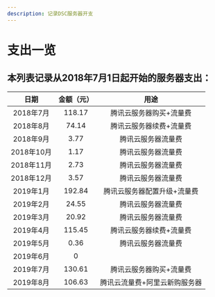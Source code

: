 ```yaml
---
description: 记录DSC服务器开支
---
```


# 支出一览

## 本列表记录从**2018年7月1日**起开始的服务器支出：

| 日期 | 金额（元） | 用途 |
| :---: | :---: | :---: |
| 2018年7月 | 118.17 | 腾讯云服务器购买+流量费 |
| 2018年8月 | 74.14 | 腾讯云服务器续费+流量费 |
| 2018年9月 | 3.77 | 腾讯云服务器流量费 |
| 2018年10月 | 1.17 | 腾讯云服务器流量费 |
| 2018年11月 | 2.73 | 腾讯云服务器流量费 |
| 2018年12月 | 3.57 | 腾讯云服务器流量费 |
| 2019年1月 | 192.84 | 腾讯云服务器配置升级+流量费 |
| 2019年2月 | 24.55 | 腾讯云服务器流量费 |
| 2019年3月 | 20.92 | 腾讯云服务器流量费 |
| 2019年4月 | 115.45 | 腾讯云服务器续费+流量费 |
| 2019年5月 | 0.36 | 腾讯云服务器流量费 |
| 2019年6月 | 0 |  |
| 2019年7月 | 130.61 | 腾讯云服务器购买+流量费 |
| 2019年8月 | 106.63 | 腾讯云流量费+阿里云新购服务器 |




